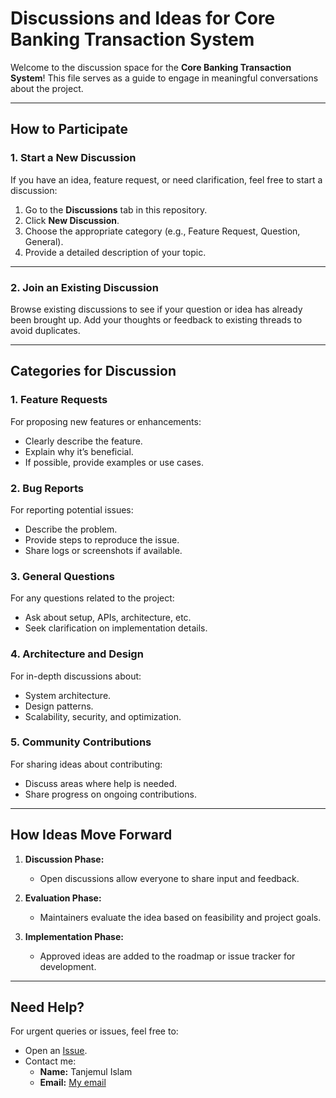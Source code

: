 # Discussions and Ideas for Core Banking Transaction System

Welcome to the discussion space for the **Core Banking Transaction System**! This file serves as a guide to engage in meaningful conversations about the project.

---

## How to Participate

### 1. Start a New Discussion
If you have an idea, feature request, or need clarification, feel free to start a discussion:
1. Go to the **Discussions** tab in this repository.
2. Click **New Discussion**.
3. Choose the appropriate category (e.g., Feature Request, Question, General).
4. Provide a detailed description of your topic.

---

### 2. Join an Existing Discussion
Browse existing discussions to see if your question or idea has already been brought up. Add your thoughts or feedback to existing threads to avoid duplicates.

---

## Categories for Discussion

### 1. Feature Requests
For proposing new features or enhancements:
- Clearly describe the feature.
- Explain why it’s beneficial.
- If possible, provide examples or use cases.

### 2. Bug Reports
For reporting potential issues:
- Describe the problem.
- Provide steps to reproduce the issue.
- Share logs or screenshots if available.

### 3. General Questions
For any questions related to the project:
- Ask about setup, APIs, architecture, etc.
- Seek clarification on implementation details.

### 4. Architecture and Design
For in-depth discussions about:
- System architecture.
- Design patterns.
- Scalability, security, and optimization.

### 5. Community Contributions
For sharing ideas about contributing:
- Discuss areas where help is needed.
- Share progress on ongoing contributions.

---

## How Ideas Move Forward

1. **Discussion Phase:**
   - Open discussions allow everyone to share input and feedback.

2. **Evaluation Phase:**
   - Maintainers evaluate the idea based on feasibility and project goals.

3. **Implementation Phase:**
   - Approved ideas are added to the roadmap or issue tracker for development.

---

## Need Help?

For urgent queries or issues, feel free to:
- Open an [Issue](https://github.com/Tanjemul/CBS/issues).
- Contact me: 
  - **Name:** Tanjemul Islam 
  - **Email:** [My email](mailto:tanjemul11@gmail.com)
